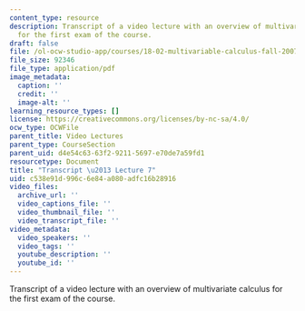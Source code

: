 ```yaml
---
content_type: resource
description: Transcript of a video lecture with an overview of multivariate calculus
  for the first exam of the course.
draft: false
file: /ol-ocw-studio-app/courses/18-02-multivariable-calculus-fall-2007/c538e91d996c6e84a080adfc16b28916_18_022007L07.pdf
file_size: 92346
file_type: application/pdf
image_metadata:
  caption: ''
  credit: ''
  image-alt: ''
learning_resource_types: []
license: https://creativecommons.org/licenses/by-nc-sa/4.0/
ocw_type: OCWFile
parent_title: Video Lectures
parent_type: CourseSection
parent_uid: d4e54c63-63f2-9211-5697-e70de7a59fd1
resourcetype: Document
title: "Transcript \u2013 Lecture 7"
uid: c538e91d-996c-6e84-a080-adfc16b28916
video_files:
  archive_url: ''
  video_captions_file: ''
  video_thumbnail_file: ''
  video_transcript_file: ''
video_metadata:
  video_speakers: ''
  video_tags: ''
  youtube_description: ''
  youtube_id: ''
---
```

Transcript of a video lecture with an overview of multivariate calculus for the first exam of the course.